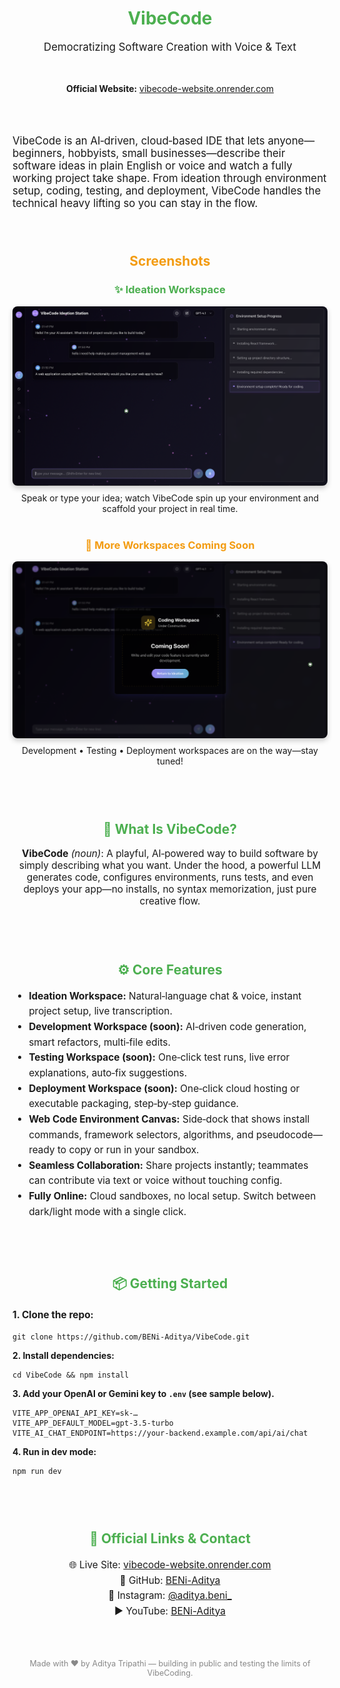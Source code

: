 <!-- README.md -->

<h1 align="center" style="color: #4CAF50;"><strong>VibeCode</strong></h1>
<p align="center" style="font-size: 1.2em;">Democratizing Software Creation with Voice & Text</p>

<br>

<p align="center">
  <strong>Official Website:</strong> <a href="https://vibecode-website.onrender.com">vibecode-website.onrender.com</a>
</p>

<br><br>

<p style="font-size: 1.2em;">
  VibeCode is an AI‑driven, cloud‑based IDE that lets anyone—beginners, hobbyists, small businesses—describe their software ideas in plain English or voice and watch a fully working project take shape. From ideation through environment setup, coding, testing, and deployment, VibeCode handles the technical heavy lifting so you can stay in the flow.
</p>

<br><br>

<!-- Screenshots Section -->
<h2 style="color: #f39c12; text-align: center; margin-top: 20px;">Screenshots</h2>
<div align="center" style="margin-top: 20px;">

  <!-- Ideation Workspace (Live) -->
  <div style="margin-bottom: 20px;">
    <h3 style="color: #4CAF50;">✨ Ideation Workspace</h3>
    <img src="screenshots/ideation.png" alt="Ideation Workspace" width="600px" style="border-radius: 8px; box-shadow: 0 4px 8px rgba(0, 0, 0, 0.2);"/>
    <p style="font-size: 1em; margin-top: 8px;">Speak or type your idea; watch VibeCode spin up your environment and scaffold your project in real time.</p>
  </div>

  <!-- Other Workspaces (Coming Soon) -->
  <div style="margin-top: 40px;">
    <h3 style="color: #f39c12;">🚧 More Workspaces Coming Soon</h3>
    <img src="screenshots/comming_soon.png" alt="Coming Soon" width="600px" style="border-radius: 8px; box-shadow: 0 4px 8px rgba(0, 0, 0, 0.2);"/>
    <p style="font-size: 1em; margin-top: 8px;">Development • Testing • Deployment workspaces are on the way—stay tuned!</p>
  </div>
  
</div>

<br><br>

<h2 style="color: #4CAF50; text-align: center; margin-top: 40px;">🌟 What Is VibeCode?</h2>
<p style="font-size: 1.1em; text-align: center; max-width: 800px; margin: 0 auto;">
  <strong>VibeCode</strong> <em>(noun)</em>: A playful, AI‑powered way to build software by simply describing what you want. Under the hood, a powerful LLM generates code, configures environments, runs tests, and even deploys your app—no installs, no syntax memorization, just pure creative flow.
</p>

<br><br>

<h2 style="color: #4CAF50; text-align: center; margin-top: 40px;">⚙️ Core Features</h2>
<ul style="font-size: 1.1em; max-width: 800px; margin: 0 auto; line-height: 1.6;">
  <li><strong>Ideation Workspace:</strong> Natural‑language chat & voice, instant project setup, live transcription.</li>
  <li><strong>Development Workspace (soon):</strong> AI‑driven code generation, smart refactors, multi‑file edits.</li>
  <li><strong>Testing Workspace (soon):</strong> One‑click test runs, live error explanations, auto‑fix suggestions.</li>
  <li><strong>Deployment Workspace (soon):</strong> One‑click cloud hosting or executable packaging, step‑by‑step guidance.</li>
  <li><strong>Web Code Environment Canvas:</strong> Side‑dock that shows install commands, framework selectors, algorithms, and pseudocode—ready to copy or run in your sandbox.</li>
  <li><strong>Seamless Collaboration:</strong> Share projects instantly; teammates can contribute via text or voice without touching config.</li>
  <li><strong>Fully Online:</strong> Cloud sandboxes, no local setup. Switch between dark/light mode with a single click.</li>
</ul>

<br><br>

<h2 style="color: #4CAF50; text-align: center; margin-top: 40px;">📦 Getting Started</h2>
<p style="font-size: 1.1em; max-width: 800px; margin: 0 auto; line-height: 1.6;">
  <strong>1. Clone the repo:</strong>
  <pre><code>git clone https://github.com/BENi-Aditya/VibeCode.git</code></pre>
  <strong>2. Install dependencies:</strong>
  <pre><code>cd VibeCode &amp;&amp; npm install</code></pre>
  <strong>3. Add your OpenAI or Gemini key to <code>.env</code> (see sample below).</strong>
  <pre><code>VITE_APP_OPENAI_API_KEY=sk-…  
VITE_APP_DEFAULT_MODEL=gpt-3.5-turbo  
VITE_AI_CHAT_ENDPOINT=https://your-backend.example.com/api/ai/chat</code></pre>
  <strong>4. Run in dev mode:</strong>
  <pre><code>npm run dev</code></pre>
</p>

<br><br>

<h2 style="color: #4CAF50; text-align: center; margin-top: 40px;">📱 Official Links &amp; Contact</h2>
<p style="font-size: 1.1em; text-align: center; line-height: 1.6;">
  🌐 Live Site: <a href="https://vibecode-website.onrender.com">vibecode-website.onrender.com</a><br/>
  🔗 GitHub: <a href="https://github.com/BENi-Aditya">BENi-Aditya</a><br/>
  📸 Instagram: <a href="https://instagram.com/aditya.beni_">@aditya.beni_</a><br/>
  ▶️ YouTube: <a href="https://www.youtube.com/@BENi-Aditya">BENi-Aditya</a>
</p>

<br><br>

<p style="font-size: 0.9em; text-align: center; color: #888;">
  Made with ❤️ by Aditya Tripathi — building in public and testing the limits of VibeCoding.
</p>
